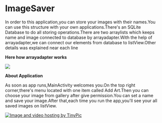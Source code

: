 # ImageSaver
In order to this application,you can store your images with their names.You can use this structure with your own applications.There's an SQLite Database to do all storing operations.There are two arraylists which keeps name and image connected to database by arrayadapter.With the help of arrayadapter,we can connect our elements from database to listView.Other details was explained near each line

<b>Here how arrayadapter works</b>

<a href="http://tinypic.com?ref=23kswle" target="_blank"><img src="http://i65.tinypic.com/23kswle.png"></a>

<b>About Application</b>

As soon as app runs,MainActivity welcomes you.On the top right corner,there's menu located with one item called Add Art.Then you can choose your image from gallery after give permission.You can set a name and save your image.After that,each time you run the app,you'll see your all saved images on listView.

<a href="http://tinypic.com?ref=hx0mfs" target="_blank"><img src="http://i66.tinypic.com/hx0mfs.jpg" border="0" alt="Image and video hosting by TinyPic"></a>
